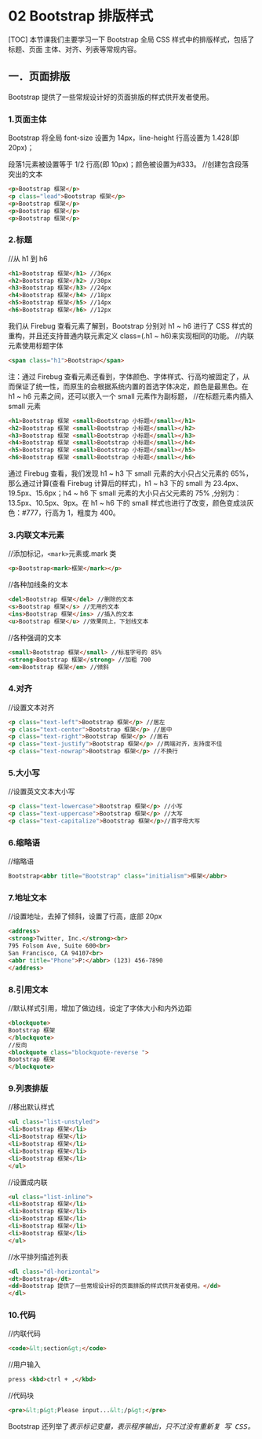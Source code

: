 # 02 Bootstrap 排版样式
[TOC]
本节课我们主要学习一下 Bootstrap 全局 CSS 样式中的排版样式，包括了标题、页面
主体、对齐、列表等常规内容。
## 一．页面排版
Bootstrap 提供了一些常规设计好的页面排版的样式供开发者使用。
### 1.页面主体
Bootstrap 将全局 font-size 设置为 14px，line-height 行高设置为 1.428(即20px)；<p>段落1元素被设置等于 1/2 行高(即 10px)；颜色被设置为#333。
//创建包含段落突出的文本
```html
<p>Bootstrap 框架</p>
<p class="lead">Bootstrap 框架</p>
<p>Bootstrap 框架</p>
<p>Bootstrap 框架</p>
<p>Bootstrap 框架</p>
```
### 2.标题
//从 h1 到 h6
```html
<h1>Bootstrap 框架</h1> //36px
<h2>Bootstrap 框架</h2> //30px
<h3>Bootstrap 框架</h3> //24px
<h4>Bootstrap 框架</h4> //18px
<h5>Bootstrap 框架</h5> //14px
<h6>Bootstrap 框架</h6> //12px
```
我们从 Firebug 查看元素了解到，Bootstrap 分别对 h1 ~ h6 进行了 CSS 样式的重构，并且还支持普通内联元素定义 class=(.h1 ~ h6)来实现相同的功能。
//内联元素使用标题字体
```html
<span class="h1">Bootstrap</span>
```
注：通过 Firebug 查看元素还看到，字体颜色、字体样式、行高均被固定了，从而保证了统一性，而原生的会根据系统内置的首选字体决定，颜色是最黑色。在 h1 ~ h6 元素之间，还可以嵌入一个 small 元素作为副标题，
//在标题元素内插入 small 元素
```html
<h1>Bootstrap 框架 <small>Bootstrap 小标题</small></h1>
<h2>Bootstrap 框架 <small>Bootstrap 小标题</small></h2>
<h3>Bootstrap 框架 <small>Bootstrap 小标题</small></h3>
<h4>Bootstrap 框架 <small>Bootstrap 小标题</small></h4>
<h5>Bootstrap 框架 <small>Bootstrap 小标题</small></h5>
<h6>Bootstrap 框架 <small>Bootstrap 小标题</small></h6>
```
通过 Firebug 查看，我们发现 h1 ~ h3 下 small 元素的大小只占父元素的 65%，那么通过计算(查看 Firebug 计算后的样式)，h1 ~ h3 下的 small 为 23.4px、19.5px、15.6px；h4 ~ h6 下 small 元素的大小只占父元素的 75% ,分别为：13.5px、10.5px、9px。在 h1 ~ h6 下的 small 样式也进行了改变，颜色变成淡灰色：#777，行高为 1，粗度为 400。
### 3.内联文本元素
//添加标记，`<mark>`元素或.mark 类
```html
<p>Bootstrap<mark>框架</mark></p>
```
//各种加线条的文本
```html
<del>Bootstrap 框架</del> //删除的文本
<s>Bootstrap 框架</s> //无用的文本
<ins>Bootstrap 框架</ins> //插入的文本
<u>Bootstrap 框架</u> //效果同上，下划线文本
```
//各种强调的文本
```html
<small>Bootstrap 框架</small> //标准字号的 85%
<strong>Bootstrap 框架</strong> //加粗 700
<em>Bootstrap 框架</em> //倾斜
```
### 4.对齐
//设置文本对齐
```html
<p class="text-left">Bootstrap 框架</p> //居左
<p class="text-center">Bootstrap 框架</p> //居中
<p class="text-right">Bootstrap 框架</p> //居右
<p class="text-justify">Bootstrap 框架</p> //两端对齐，支持度不佳
<p class="text-nowrap">Bootstrap 框架</p> //不换行
```
### 5.大小写
//设置英文文本大小写
```html
<p class="text-lowercase">Bootstrap 框架</p> //小写
<p class="text-uppercase">Bootstrap 框架</p> //大写
<p class="text-capitalize">Bootstrap 框架</p>//首字母大写
```
### 6.缩略语
//缩略语
```html
Bootstrap<abbr title="Bootstrap" class="initialism">框架</abbr>
```
### 7.地址文本
//设置地址，去掉了倾斜，设置了行高，底部 20px
```html
<address>
<strong>Twitter, Inc.</strong><br>
795 Folsom Ave, Suite 600<br>
San Francisco, CA 94107<br>
<abbr title="Phone">P:</abbr> (123) 456-7890
</address>
```
### 8.引用文本
//默认样式引用，增加了做边线，设定了字体大小和内外边距
```html
<blockquote>
Bootstrap 框架
</blockquote>
//反向
<blockquote class="blockquote-reverse ">
Bootstrap 框架
</blockquote>
```
### 9.列表排版
//移出默认样式
```html
<ul class="list-unstyled">
<li>Bootstrap 框架</li>
<li>Bootstrap 框架</li>
<li>Bootstrap 框架</li>
<li>Bootstrap 框架</li>
<li>Bootstrap 框架</li>
</ul>
```
//设置成内联
```html
<ul class="list-inline">
<li>Bootstrap 框架</li>
<li>Bootstrap 框架</li>
<li>Bootstrap 框架</li>
<li>Bootstrap 框架</li>
<li>Bootstrap 框架</li>
</ul>
```
//水平排列描述列表
```html
<dl class="dl-horizontal">
<dt>Bootstrap</dt>
<dd>Bootstrap 提供了一些常规设计好的页面排版的样式供开发者使用。</dd>
</dl>
```
### 10.代码
//内联代码
```html
<code>&lt;section&gt;</code>
```
//用户输入
```html
press <kbd>ctrl + ,</kbd>
```
//代码块
```html
<pre>&lt;p&gt;Please input...&lt;/p&gt;</pre>
```
Bootstrap 还列举了<var>表示标记变量，<samp>表示程序输出，只不过没有重新复
写 CSS。